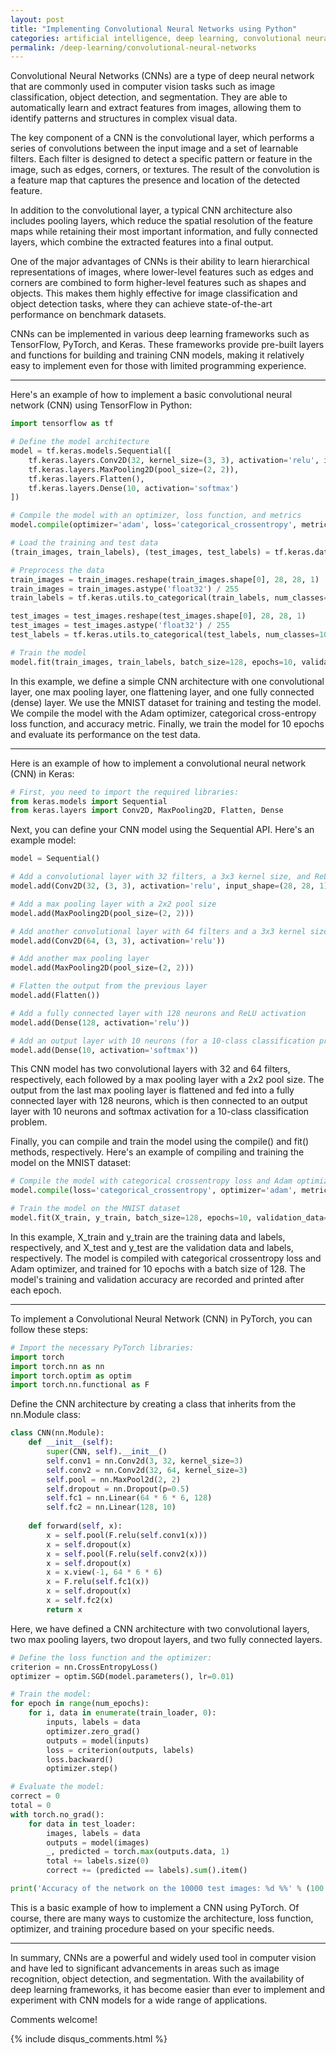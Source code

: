 ```yaml
---
layout: post
title: "Implementing Convolutional Neural Networks using Python"
categories: artificial intelligence, deep learning, convolutional neural networks, cnn
permalink: /deep-learning/convolutional-neural-networks
---
```

Convolutional Neural Networks (CNNs) are a type of deep neural network that are commonly used in computer vision tasks such as image classification, object detection, and segmentation. They are able to automatically learn and extract features from images, allowing them to identify patterns and structures in complex visual data.

The key component of a CNN is the convolutional layer, which performs a series of convolutions between the input image and a set of learnable filters. Each filter is designed to detect a specific pattern or feature in the image, such as edges, corners, or textures. The result of the convolution is a feature map that captures the presence and location of the detected feature.

In addition to the convolutional layer, a typical CNN architecture also includes pooling layers, which reduce the spatial resolution of the feature maps while retaining their most important information, and fully connected layers, which combine the extracted features into a final output.

One of the major advantages of CNNs is their ability to learn hierarchical representations of images, where lower-level features such as edges and corners are combined to form higher-level features such as shapes and objects. This makes them highly effective for image classification and object detection tasks, where they can achieve state-of-the-art performance on benchmark datasets.

CNNs can be implemented in various deep learning frameworks such as TensorFlow, PyTorch, and Keras. These frameworks provide pre-built layers and functions for building and training CNN models, making it relatively easy to implement even for those with limited programming experience.

---

Here's an example of how to implement a basic convolutional neural network (CNN) using TensorFlow in Python:

```python
import tensorflow as tf

# Define the model architecture
model = tf.keras.models.Sequential([
    tf.keras.layers.Conv2D(32, kernel_size=(3, 3), activation='relu', input_shape=(28, 28, 1)),
    tf.keras.layers.MaxPooling2D(pool_size=(2, 2)),
    tf.keras.layers.Flatten(),
    tf.keras.layers.Dense(10, activation='softmax')
])

# Compile the model with an optimizer, loss function, and metrics
model.compile(optimizer='adam', loss='categorical_crossentropy', metrics=['accuracy'])

# Load the training and test data
(train_images, train_labels), (test_images, test_labels) = tf.keras.datasets.mnist.load_data()

# Preprocess the data
train_images = train_images.reshape(train_images.shape[0], 28, 28, 1)
train_images = train_images.astype('float32') / 255
train_labels = tf.keras.utils.to_categorical(train_labels, num_classes=10)

test_images = test_images.reshape(test_images.shape[0], 28, 28, 1)
test_images = test_images.astype('float32') / 255
test_labels = tf.keras.utils.to_categorical(test_labels, num_classes=10)

# Train the model
model.fit(train_images, train_labels, batch_size=128, epochs=10, validation_data=(test_images, test_labels))
```

In this example, we define a simple CNN architecture with one convolutional layer, one max pooling layer, one flattening layer, and one fully connected (dense) layer. We use the MNIST dataset for training and testing the model. We compile the model with the Adam optimizer, categorical cross-entropy loss function, and accuracy metric. Finally, we train the model for 10 epochs and evaluate its performance on the test data.

---

Here is an example of how to implement a convolutional neural network (CNN) in Keras:

```python
# First, you need to import the required libraries:
from keras.models import Sequential
from keras.layers import Conv2D, MaxPooling2D, Flatten, Dense
```

Next, you can define your CNN model using the Sequential API. Here's an example model:
```python
model = Sequential()

# Add a convolutional layer with 32 filters, a 3x3 kernel size, and ReLU activation
model.add(Conv2D(32, (3, 3), activation='relu', input_shape=(28, 28, 1)))

# Add a max pooling layer with a 2x2 pool size
model.add(MaxPooling2D(pool_size=(2, 2)))

# Add another convolutional layer with 64 filters and a 3x3 kernel size
model.add(Conv2D(64, (3, 3), activation='relu'))

# Add another max pooling layer
model.add(MaxPooling2D(pool_size=(2, 2)))

# Flatten the output from the previous layer
model.add(Flatten())

# Add a fully connected layer with 128 neurons and ReLU activation
model.add(Dense(128, activation='relu'))

# Add an output layer with 10 neurons (for a 10-class classification problem) and softmax activation
model.add(Dense(10, activation='softmax'))
```

This CNN model has two convolutional layers with 32 and 64 filters, respectively, each followed by a max pooling layer with a 2x2 pool size. The output from the last max pooling layer is flattened and fed into a fully connected layer with 128 neurons, which is then connected to an output layer with 10 neurons and softmax activation for a 10-class classification problem.

Finally, you can compile and train the model using the compile() and fit() methods, respectively. Here's an example of compiling and training the model on the MNIST dataset:

```python
# Compile the model with categorical crossentropy loss and Adam optimizer
model.compile(loss='categorical_crossentropy', optimizer='adam', metrics=['accuracy'])

# Train the model on the MNIST dataset
model.fit(X_train, y_train, batch_size=128, epochs=10, validation_data=(X_test, y_test))
```

In this example, X_train and y_train are the training data and labels, respectively, and X_test and y_test are the validation data and labels, respectively. The model is compiled with categorical crossentropy loss and Adam optimizer, and trained for 10 epochs with a batch size of 128. The model's training and validation accuracy are recorded and printed after each epoch.

---

To implement a Convolutional Neural Network (CNN) in PyTorch, you can follow these steps:

```python
# Import the necessary PyTorch libraries:
import torch
import torch.nn as nn
import torch.optim as optim
import torch.nn.functional as F
```

Define the CNN architecture by creating a class that inherits from the nn.Module class:
```python
class CNN(nn.Module):
    def __init__(self):
        super(CNN, self).__init__()
        self.conv1 = nn.Conv2d(3, 32, kernel_size=3)
        self.conv2 = nn.Conv2d(32, 64, kernel_size=3)
        self.pool = nn.MaxPool2d(2, 2)
        self.dropout = nn.Dropout(p=0.5)
        self.fc1 = nn.Linear(64 * 6 * 6, 128)
        self.fc2 = nn.Linear(128, 10)
    
    def forward(self, x):
        x = self.pool(F.relu(self.conv1(x)))
        x = self.dropout(x)
        x = self.pool(F.relu(self.conv2(x)))
        x = self.dropout(x)
        x = x.view(-1, 64 * 6 * 6)
        x = F.relu(self.fc1(x))
        x = self.dropout(x)
        x = self.fc2(x)
        return x
```

Here, we have defined a CNN architecture with two convolutional layers, two max pooling layers, two dropout layers, and two fully connected layers.
```python
# Define the loss function and the optimizer:
criterion = nn.CrossEntropyLoss()
optimizer = optim.SGD(model.parameters(), lr=0.01)

# Train the model:
for epoch in range(num_epochs):
    for i, data in enumerate(train_loader, 0):
        inputs, labels = data
        optimizer.zero_grad()
        outputs = model(inputs)
        loss = criterion(outputs, labels)
        loss.backward()
        optimizer.step()

# Evaluate the model:
correct = 0
total = 0
with torch.no_grad():
    for data in test_loader:
        images, labels = data
        outputs = model(images)
        _, predicted = torch.max(outputs.data, 1)
        total += labels.size(0)
        correct += (predicted == labels).sum().item()

print('Accuracy of the network on the 10000 test images: %d %%' % (100 * correct / total))
```

This is a basic example of how to implement a CNN using PyTorch. Of course, there are many ways to customize the architecture, loss function, optimizer, and training procedure based on your specific needs.

---

In summary, CNNs are a powerful and widely used tool in computer vision and have led to significant advancements in areas such as image recognition, object detection, and segmentation. With the availability of deep learning frameworks, it has become easier than ever to implement and experiment with CNN models for a wide range of applications.

Comments welcome!

{% include disqus_comments.html %}
